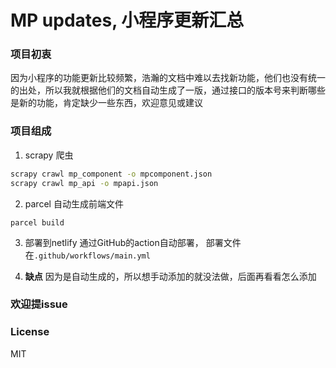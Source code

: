 # MP updates, 小程序更新汇总

### 项目初衷

因为小程序的功能更新比较频繁，浩瀚的文档中难以去找新功能，他们也没有统一的出处，所以我就根据他们的文档自动生成了一版，通过接口的版本号来判断哪些是新的功能，肯定缺少一些东西，欢迎意见或建议

### 项目组成

1. scrapy 爬虫

```bash
scrapy crawl mp_component -o mpcomponent.json
scrapy crawl mp_api -o mpapi.json
```

2. parcel 自动生成前端文件

```
parcel build
```

3. 部署到netlify
通过GitHub的action自动部署，
部署文件在`.github/workflows/main.yml`

4. **缺点**
因为是自动生成的，所以想手动添加的就没法做，后面再看看怎么添加
### **欢迎提issue**

### License
MIT
